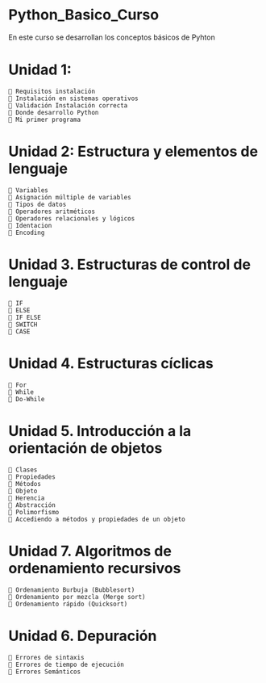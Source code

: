 # Python_Basico_Curso

En este curso se desarrollan los conceptos básicos de Pyhton
# Unidad 1:
     Requisitos instalación
     Instalación en sistemas operativos
     Validación Instalación correcta
     Donde desarrollo Python
     Mi primer programa

# Unidad 2: Estructura y elementos de lenguaje
     Variables
     Asignación múltiple de variables
     Tipos de datos
     Operadores aritméticos
     Operadores relacionales y lógicos
     Identacion
     Encoding

# Unidad 3. Estructuras de control de lenguaje
     IF
     ELSE
     IF ELSE
     SWITCH
     CASE

# Unidad 4. Estructuras cíclicas
     For
     While
     Do-While

# Unidad 5. Introducción a la orientación de objetos
     Clases
     Propiedades
     Métodos
     Objeto
     Herencia
     Abstracción
     Polimorfismo
     Accediendo a métodos y propiedades de un objeto

# Unidad 7. Algoritmos de ordenamiento recursivos
     Ordenamiento Burbuja (Bubblesort)
     Ordenamiento por mezcla (Merge sort)
     Ordenamiento rápido (Quicksort)

# Unidad 6. Depuración
     Errores de sintaxis
     Errores de tiempo de ejecución
     Errores Semánticos
